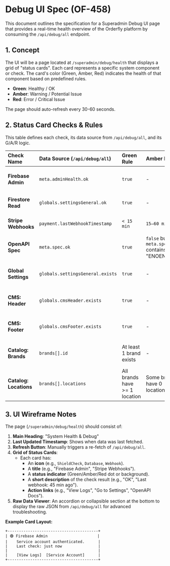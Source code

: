 # Debug UI Spec (OF-458)

This document outlines the specification for a Superadmin Debug UI page that provides a real-time health overview of the Orderfly platform by consuming the `/api/debug/all` endpoint.

## 1. Concept

The UI will be a page located at `/superadmin/debug/health` that displays a grid of "status cards". Each card represents a specific system component or check. The card's color (Green, Amber, Red) indicates the health of that component based on predefined rules.

- **Green**: Healthy / OK
- **Amber**: Warning / Potential Issue
- **Red**: Error / Critical Issue

The page should auto-refresh every 30-60 seconds.

## 2. Status Card Checks & Rules

This table defines each check, its data source from `/api/debug/all`, and its G/A/R logic.

| Check Name | Data Source (`/api/debug/all`) | Green Rule | Amber Rule | Red Rule | Suggested Fix |
| :--- | :--- | :--- | :--- | :--- | :--- |
| **Firebase Admin** | `meta.adminHealth.ok` | `true` | - | `false` | Check `FIREBASE_SERVICE_ACCOUNT` env var. Verify permissions. |
| **Firestore Read** | `globals.settingsGeneral.ok` | `true` | - | `false` | Firestore read failed. Check permissions or network rules. |
| **Stripe Webhooks** | `payment.lastWebhookTimestamp` | `< 15 min` | `15–60 min` | `> 60 min` | Go to Stripe Dashboard. Check "Events" for failed deliveries. |
| **OpenAPI Spec** | `meta.spec.ok` | `true` | `false` but `meta.spec.error` contains "ENOENT" | `false` | OpenAPI spec failed to build. Run `npm run build-spec` or check schemas. |
| **Global Settings** | `globals.settingsGeneral.exists` | `true` | - | `false` | Document `settings/general` is missing. Seed the database. |
| **CMS: Header** | `globals.cmsHeader.exists` | `true` | - | `false` | Document `cms/pages/header/header` is missing. Create it in CMS. |
| **CMS: Footer** | `globals.cmsFooter.exists` | `true` | - | `false` | Document `cms/pages/footer/footer` is missing. Create it in CMS. |
| **Catalog: Brands** | `brands[].id` | At least 1 brand exists | - | 0 brands exist | The `brands` collection is empty. Go to `/superadmin/brands` to create one. |
| **Catalog: Locations** | `brands[].locations` | All brands have >= 1 location | Some brands have 0 locations | All brands have 0 locations | Some brands have no locations. Go to `/superadmin/locations`. |

## 3. UI Wireframe Notes

The page (`/superadmin/debug/health`) should consist of:

1.  **Main Heading**: "System Health & Debug"
2.  **Last Updated Timestamp**: Shows when data was last fetched.
3.  **Refresh Button**: Manually triggers a re-fetch of `/api/debug/all`.
4.  **Grid of Status Cards**:
    *   Each card has:
        *   An **icon** (e.g., `ShieldCheck`, `Database`, `Webhook`).
        *   A **title** (e.g., "Firebase Admin", "Stripe Webhooks").
        *   A **status indicator** (Green/Amber/Red dot or background).
        *   A **short description** of the check result (e.g., "OK", "Last webhook: 45 min ago").
        *   **Action links** (e.g., "View Logs", "Go to Settings", "OpenAPI Docs").
5.  **Raw Data Viewer**: An accordion or collapsible section at the bottom to display the raw JSON from `/api/debug/all` for advanced troubleshooting.

**Example Card Layout:**

```
+----------------------------------------+
| 🟢 Firebase Admin                      |
|    Service account authenticated.      |
|    Last check: just now                |
|                                        |
|    [View Logs]  [Service Account]      |
+----------------------------------------+
```
